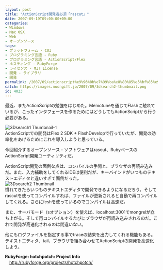 ```yaml
---
layout: post
title: "ActionScript開発者必須「rascut」"
date: 2007-09-19T09:00:00+09:00
categories:
- Windows
- Mac OSX
- Web
- オープンソース
tags: 
- プラットフォーム - CUI
- プログラミング言語 - Ruby
- プログラミング言語 - ActionScript/Flex
- ホスティング - RubyForge
- ライセンス - MIT License
- 開発 - ライブラリ
- 開発
permalink: /2007/09/actionscript%e9%96%8b%e7%99%ba%e8%80%85%e5%bf%85%e9%a0%88%e3%80%8crascut%e3%80%8d/
catch: https://images.moongift.jp/2007/09/3dsearch2-thumbnail.png
id: 4023
---
```

最近、またActionScriptの勉強をはじめた。Memotuneを通じてFlashに触れているが、こったインタフェースを作るためにはどうしてもActionScriptから行う必要がある。  
  
 ![3Dsearch1 Thumbnail-1](https://images.moongift.jp/2007/09/3dsearch1-thumbnail-1.png "3dsearch1\_thumbnail-1.png")  
ActionScriptでの開発はFlex 2 SDK + FlashDevelopで行っていたが、開発の効率化をあげるためにこれを導入しようと思っている。  
  
今回紹介するオープンソース・ソフトウェアはrascut、RubyベースのActionScript開発ユーティリティだ。  
  
<!--more-->  
ActionScript開発の面倒な点は、コンパイルの手間と、ブラウザの再読み込みだ。また、入力補助をしてくれるIDEは便利だが、キーバインドがいつものテキストエディタと違いすぎて面倒だった。  
 ![3Dsearch2 Thumbnail](https://images.moongift.jp/2007/09/3dsearch2-thumbnail.png)  
慣れてきたらいつものテキストエディタで開発できるようになるだろう。そしてrascutを使ってコンパイルすれば、ファイルが更新されると自動で再コンパイルしてくれる。さらにfcshを使っているのでコンパイルは高速だ。  
  
また、サーバモード（sオプション）を使えば、localhost:3001でmongrelが立ち上がる。そして再コンパイルするたびにブラウザが再読み込みされるのだ。これで開発が高速化されるのは間違いない。  
  
他にもログファイルを指定する事でtraceの結果を出力してくれる機能もある。テキストエディタ、tail、ブラウザを組み合わせてActionScriptの開発を高速化しよう。  
  
**RubyForge: hotchpotch: Project Info**  
　[http://rubyforge.org/projects/hotchpotch/  
](http://rubyforge.org/projects/hotchpotch/)

